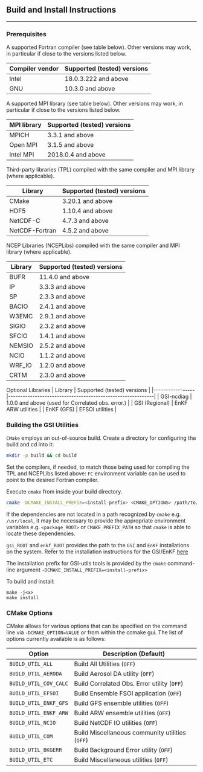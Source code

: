 ## Build and Install Instructions
---

### Prerequisites
A supported Fortran compiler (see table below).  Other versions may work, in particular if close to the versions listed below.

| Compiler vendor | Supported (tested) versions                                |
|-----------------|------------------------------------------------------------|
| Intel           | 18.0.3.222 and above                                       |
| GNU             | 10.3.0 and above                                           |

A supported MPI library (see table below).  Other versions may work, in particular if close to the versions listed below.

| MPI library     | Supported (tested) versions                                |
|-----------------|------------------------------------------------------------|
| MPICH           | 3.3.1 and above                                            |
| Open MPI        | 3.1.5 and above                                            |
| Intel MPI       | 2018.0.4 and above                                         |

Third-party libraries (TPL) compiled with the same compiler and MPI library (where applicable).

| Library         | Supported (tested) versions                                |
|-----------------|------------------------------------------------------------|
| CMake           | 3.20.1 and above                                           |
| HDF5            | 1.10.4 and above                                           |
| NetCDF-C        | 4.7.3 and above                                            |
| NetCDF-Fortran  | 4.5.2 and above                                            |

NCEP Libraries (NCEPLibs) compiled with the same compiler and MPI library (where applicable).

| Library         | Supported (tested) versions                                |
|-----------------|------------------------------------------------------------|
| BUFR            | 11.4.0 and above                                           |
| IP              | 3.3.3 and above                                            |
| SP              | 2.3.3 and above                                            |
| BACIO           | 2.4.1 and above                                            |
| W3EMC           | 2.9.1 and above                                            |
| SIGIO           | 2.3.2 and above                                            |
| SFCIO           | 1.4.1 and above                                            |
| NEMSIO          | 2.5.2 and above                                            |
| NCIO            | 1.1.2 and above                                            |
| WRF_IO          | 1.2.0 and above                                            |
| CRTM            | 2.3.0 and above                                            |

Optional Libraries
| Library         | Supported (tested) versions                                |
|-----------------|------------------------------------------------------------|
| GSI-ncdiag      | 1.0.0 and above (used for Correlated obs. error.)          |
| GSI (Regional)  | EnKF ARW utilities                                         |
| EnKF (GFS)      | EFSOI utilities                                            |

### Building the GSI Utilities

`CMake` employs an out-of-source build.  Create a directory for configuring the build and cd into it:

```bash
mkdir -p build && cd build
```

Set the compilers, if needed, to match those being used for compiling the TPL and NCEPLibs listed above: `FC` environment variable can be used to point to the desired Fortran compiler.

Execute `cmake` from inside your build directory.

```bash
cmake -DCMAKE_INSTALL_PREFIX=<install-prefix> <CMAKE_OPTIONS> /path/to/GSI-utils-source
```

If the dependencies are not located in a path recognized by `cmake` e.g. `/usr/local`, it may be necessary to provide the appropriate environment variables e.g. `<package_ROOT>` or `CMAKE_PREFIX_PATH` so that `cmake` is able to locate these dependencies.

`gsi_ROOT` and `enkf_ROOT` provides the path to the `GSI` and `EnKF` installations on the system.  Refer to the installation instructions for the GSI/EnKF [here](https://github.com/NOAA-EMC/GSI/blob/develop/INSTALL.md)

The installation prefix for GSI-utils tools is provided by the `cmake` command-line argument `-DCMAKE_INSTALL_PREFIX=<install-prefix>`

To build and install:

```
make -j<x>
make install
```

### CMake Options

CMake allows for various options that can be specified on the command line via `-DCMAKE_OPTION=VALUE` or from within the ccmake gui. The list of options currently available is as follows:

| Option                | Description (Default)                                |
|-----------------------|------------------------------------------------------|
| `BUILD_UTIL_ALL`      | Build All Utilities (`OFF`)                          |
| `BUILD_UTIL_AERODA`   | Build Aerosol DA utility (`OFF`)                     |
| `BUILD_UTIL_COV_CALC` | Build Correlated Obs. Error utility (`OFF`)          |
| `BUILD_UTIL_EFSOI`    | Build Ensemble FSOI application (`OFF`)              |
| `BUILD_UTIL_ENKF_GFS` | Build GFS ensemble utilities (`OFF`)                 |
| `BUILD_UTIL_ENKF_ARW` | Build ARW ensemble utilities (`OFF`)                 |
| `BUILD_UTIL_NCIO`     | Build NetCDF IO utilities (`OFF`)                    |
| `BUILD_UTIL_COM`      | Build Miscellaneous community utilities (`OFF`)      |
| `BUILD_UTIL_BKGERR`   | Build Background Error utility (`OFF`)               |
| `BUILD_UTIL_ETC`      | Build Miscellaneous utilities (`OFF`)                |

